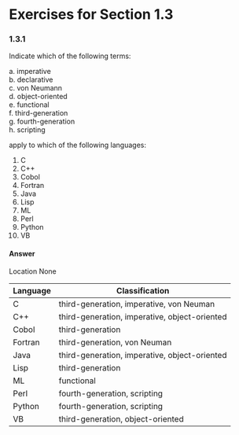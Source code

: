 # Exercises for Section 1.3

### 1.3.1

Indicate which of the following terms:

a. imperative  
b. declarative  
c. von Neumann  
d. object-oriented  
e. functional  
f. third-generation  
g. fourth-generation  
h. scripting

apply to which of the following languages:

1. C
2. C++
3. Cobol
4. Fortran
5. Java
6. Lisp
7. ML
8. Perl
9. Python
10. VB

#### Answer

Location None

|Language|Classification|
|--------|--------------|
|C      |third-generation, imperative, von Neuman|
|C++    |third-generation, imperative, object-oriented|
|Cobol  |third-generation|
|Fortran    |third-generation, von Neuman|
|Java   |third-generation, imperative, object-oriented|
|Lisp   |third-generation|
|ML |functional|
|Perl   |fourth-generation, scripting|
|Python |fourth-generation, scripting|
|VB     |third-generation, object-oriented|
